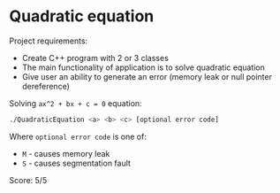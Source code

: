 # Quadratic equation

Project requirements:

* Create C++ program with 2 or 3 classes
* The main functionality of application is to solve quadratic equation
* Give user an ability to generate an error (memory leak or null pointer dereference)

Solving `ax^2 + bx + c = 0` equation:

```bash
./QuadraticEquation <a> <b> <c> [optional error code]
```

Where `optional error code` is one of:

* `M` - causes memory leak
* `S` - causes segmentation fault

Score: 5/5
